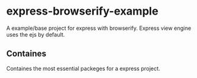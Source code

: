 # express-browserify-example
A example/base project for express with browserify.
Express view engine uses the ejs by default.

## Containes
Containes the most essential packeges for a express project.
